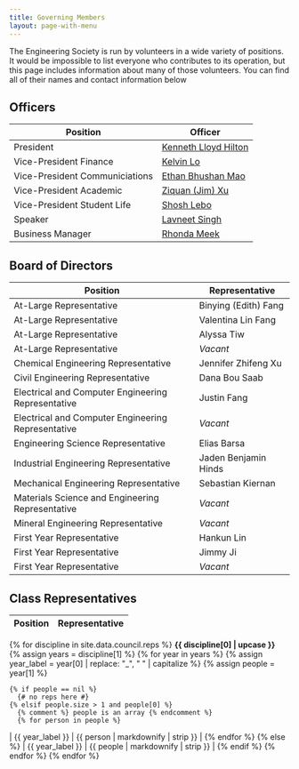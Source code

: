 ```yaml
---
title: Governing Members
layout: page-with-menu
---
```


The Engineering Society is run by volunteers in a wide variety of positions. It would be impossible to list everyone who contributes to its operation, but this page includes information about many of those volunteers. You can find all of their names and contact information below

## Officers

|Position|Officer|
|-|-|
|President|[Kenneth Lloyd Hilton](mailto:president@skule.ca)|
|Vice-President Finance|[Kelvin Lo](mailto:vpfinance@skule.ca)|
|Vice-President Communiciations|[Ethan Bhushan Mao](mailto:vpcomm@skule.ca)|
|Vice-President Academic|[Ziquan (Jim) Xu](mailto:vpacademic@skule.ca)|
|Vice-President Student Life|[Shosh Lebo](mailto:vpstudentlife@skule.ca)|
|Speaker|[Lavneet Singh](mailto:speaker@g.skule.ca)|
|Business Manager|[Rhonda Meek](mailto:rhonda@g.skule.ca)|

## Board of Directors

|Position|Representative|
|-|-|
|At-Large Representative|Binying (Edith) Fang|
|At-Large Representative|Valentina Lin Fang|
|At-Large Representative|Alyssa Tiw|
|At-Large Representative|*Vacant*|
|Chemical Engineering Representative|Jennifer Zhifeng Xu|
|Civil Engineering Representative|Dana Bou Saab|
|Electrical and Computer Engineering Representative|Justin Fang|
|Electrical and Computer Engineering Representative|*Vacant*|
|Engineering Science Representative|Elias Barsa|
|Industrial Engineering Representative|Jaden Benjamin Hinds|
|Mechanical Engineering Representative|Sebastian Kiernan|
|Materials Science and Engineering Representative|*Vacant*|
|Mineral Engineering Representative|*Vacant*|
|First Year Representative|Hankun Lin|
|First Year Representative|Jimmy Ji|
|First Year Representative|*Vacant*|

## Class Representatives

| Position | Representative |
| -------- | -------------- |

{% for discipline in site.data.council.reps %}
**{{ discipline[0] | upcase }}**  
{% assign years = discipline[1] %}
  {% for year in years %}
    {% assign year_label = year[0] | replace: "_", " " | capitalize %}
    {% assign people = year[1] %}
    
    {% if people == nil %}
      {# no reps here #}
    {% elsif people.size > 1 and people[0] %}
      {% comment %} people is an array {% endcomment %}
      {% for person in people %}
| {{ year_label }} | {{ person | markdownify | strip }} |
      {% endfor %}
    {% else %}
| {{ year_label }} | {{ people | markdownify | strip }} |
    {% endif %}
  {% endfor %}
{% endfor %}

